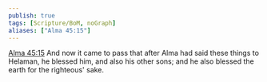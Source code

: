 ```yaml
---
publish: true
tags: [Scripture/BoM, noGraph]
aliases: ["Alma 45:15"]
---
```

[Alma 45:15](https://churchofjesuschrist.org/study/scriptures/bofm/alma/45?lang=eng&id=p15#p15) And now it came to pass that after Alma had said these things to Helaman, he blessed him, and also his other sons; and he also blessed the earth for the righteous' sake.
